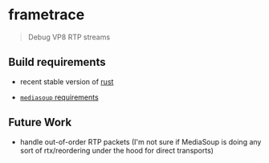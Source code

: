 # frametrace

> Debug VP8 RTP streams

## Build requirements

- recent stable version of [rust](https://rustup.rs/)

- [`mediasoup` requirements](https://mediasoup.org/documentation/v3/mediasoup/installation/)

## Future Work

- handle out-of-order RTP packets (I'm not sure if MediaSoup is doing any sort of rtx/reordering under the hood for direct transports)
